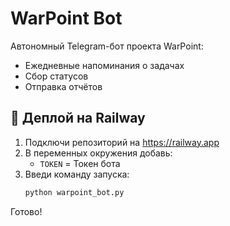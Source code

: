 # WarPoint Bot

Автономный Telegram-бот проекта WarPoint:
- Ежедневные напоминания о задачах
- Сбор статусов
- Отправка отчётов

## 🚀 Деплой на Railway

1. Подключи репозиторий на https://railway.app
2. В переменных окружения добавь:
    - `TOKEN` = Токен бота
3. Введи команду запуска:
    ```bash
    python warpoint_bot.py
    ```

Готово!
